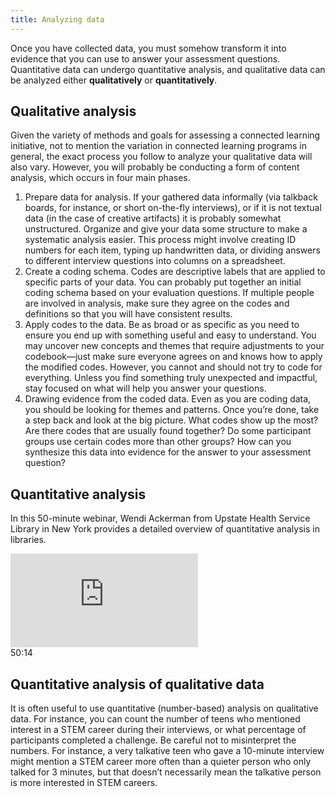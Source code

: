 ```yaml
---
title: Analyzing data
---
```


Once you have collected data, you must somehow transform it into evidence that you can use to answer your assessment questions. Quantitative data can undergo quantitative analysis, and qualitative data can be analyzed either **qualitatively** or **quantitatively**.

## Qualitative analysis

Given the variety of methods and goals for assessing a connected learning initiative, not to mention the variation in connected learning programs in general, the exact process you follow to analyze your qualitative data will also vary. However, you will probably be conducting a form of content analysis, which occurs in four main phases.

1. Prepare data for analysis. If your gathered data informally (via talkback boards, for instance, or short on-the-fly interviews), or if it is not textual data (in the case of creative artifacts) it is probably somewhat unstructured. Organize and give your data some structure to make a systematic analysis easier. This process might involve creating ID numbers for each item, typing up handwritten data, or dividing answers to different interview questions into columns on a spreadsheet.
2. Create a coding schema. Codes are descriptive labels that are applied to specific parts of your data. You can probably put together an initial coding schema based on your evaluation questions. If multiple people are involved in analysis, make sure they agree on the codes and definitions so that you will have consistent results.
3. Apply codes to the data. Be as broad or as specific as you need to ensure you end up with something useful and easy to understand. You may uncover new concepts and themes that require adjustments to your codebook—just make sure everyone agrees on and knows how to apply the modified codes. However, you cannot and should not try to code for everything. Unless you find something truly unexpected and impactful, stay focused on what will help you answer your questions.
4. Drawing evidence from the coded data. Even as you are coding data, you should be looking for themes and patterns. Once you’re done, take a step back and look at the big picture. What codes show up the most? Are there codes that are usually found together? Do some participant groups use certain codes more than other groups? How can you synthesize this data into evidence for the answer to your assessment question?

## Quantitative analysis

In this 50-minute webinar, Wendi Ackerman from Upstate Health Service Library in New York provides a detailed overview of quantitative analysis in libraries.

<div class="callout videos" markdown="1">
<iframe src="https://www.youtube.com/embed/2kVnsbGdanI" frameborder="0" allow="autoplay; encrypted-media" allowfullscreen></iframe>
<div class="videotime">50:14</div></div>


## Quantitative analysis of qualitative data

It is often useful to use quantitative (number-based) analysis on qualitative data. For instance, you can count the number of teens who mentioned interest in a STEM career during their interviews, or what percentage of participants completed a challenge. Be careful not to misinterpret the numbers. For instance, a very talkative teen who gave a 10-minute interview might mention a STEM career more often than a quieter person who only talked for 3 minutes, but that doesn’t necessarily mean the talkative person is more interested in STEM careers.

